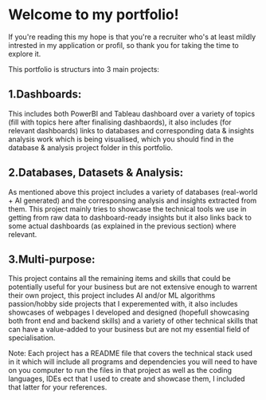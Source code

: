 # Welcome to my portfolio!

If you're reading this my hope is that you're a recruiter who's at least mildly intrested in my application or profil, so thank you for taking the time to explore it.

This portfolio is structurs into 3 main projects:

## 1.Dashboards:

This includes both PowerBI and Tableau dashboard over a variety of topics (fill with topics here after finalising dashbaords), it also includes (for relevant dashboards) links to databases and corresponding data & insights analysis work which is being visualised, which you should find in the database & analysis project folder in this portfolio.

## 2.Databases, Datasets & Analysis:

As mentioned above this project includes a variety of databases (real-world + AI generated) and the corresponsing analysis and insights extracted from them. This project mainly tries to showcase the technical tools we use in getting from raw data to dashboard-ready insights but it also links back to some actual dashboards (as explained in the previous section) where relevant.

## 3.Multi-purpose:

This project contains all the remaining items and skills that could be potentially useful for your business but are not extensive enough to warrent their own project, this project includes AI and/or ML algorithms passion/hobby side projects that I experemented with, it also includes showcases of webpages I developed and designed (hopefull showcasing both front end and backend skills) and a variety of other technical skills that can have a value-added to your business but are not my essential field of specialisation.

Note: Each project has a README file that covers the technical stack used in it which will include all programs and dependencies you will need to have on you computer to run the files in that project as well as the coding languages, IDEs ect that I used to create and showcase them, I included that latter for your references.